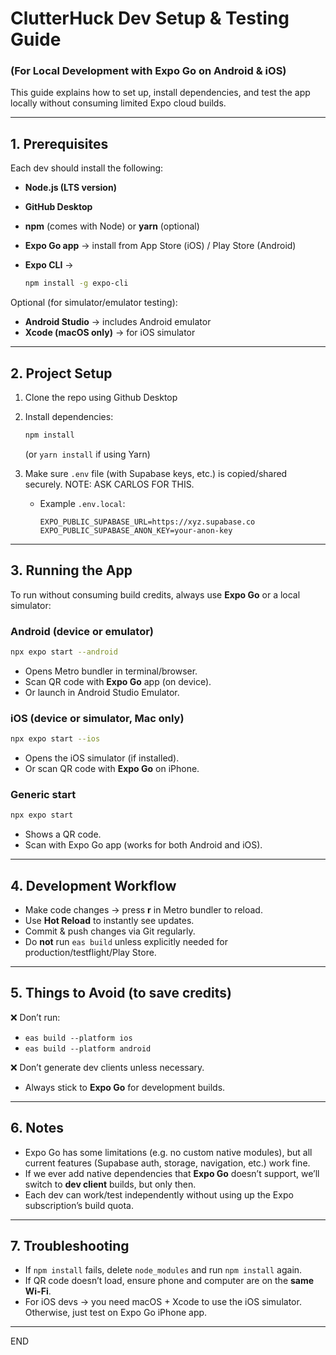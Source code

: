 # ClutterHuck Dev Setup & Testing Guide

### (For Local Development with Expo Go on Android & iOS)

This guide explains how to set up, install dependencies, and test the app locally without consuming limited Expo cloud builds.

---

## 1. Prerequisites

Each dev should install the following:

* **Node.js (LTS version)** 
* **GitHub Desktop** 
* **npm** (comes with Node) or **yarn** (optional)
* **Expo Go app** → install from App Store (iOS) / Play Store (Android)
* **Expo CLI** →

  ```bash
  npm install -g expo-cli
  ```

Optional (for simulator/emulator testing):

* **Android Studio** → includes Android emulator
* **Xcode (macOS only)** → for iOS simulator

---

## 2. Project Setup

1. Clone the repo using Github Desktop

2. Install dependencies:

   ```bash
   npm install
   ```

   (or `yarn install` if using Yarn)

3. Make sure `.env` file (with Supabase keys, etc.) is copied/shared securely. NOTE: ASK CARLOS FOR THIS.

   * Example `.env.local`:

     ```
     EXPO_PUBLIC_SUPABASE_URL=https://xyz.supabase.co
     EXPO_PUBLIC_SUPABASE_ANON_KEY=your-anon-key
     ```

---

## 3. Running the App

To run without consuming build credits, always use **Expo Go** or a local simulator:

### Android (device or emulator)

```bash
npx expo start --android
```

* Opens Metro bundler in terminal/browser.
* Scan QR code with **Expo Go** app (on device).
* Or launch in Android Studio Emulator.

### iOS (device or simulator, Mac only)

```bash
npx expo start --ios
```

* Opens the iOS simulator (if installed).
* Or scan QR code with **Expo Go** on iPhone.

### Generic start

```bash
npx expo start
```

* Shows a QR code.
* Scan with Expo Go app (works for both Android and iOS).

---

## 4. Development Workflow

* Make code changes → press **r** in Metro bundler to reload.
* Use **Hot Reload** to instantly see updates.
* Commit & push changes via Git regularly.
* Do **not** run `eas build` unless explicitly needed for production/testflight/Play Store.

---

## 5. Things to Avoid (to save credits)

❌ Don’t run:

* `eas build --platform ios`
* `eas build --platform android`

❌ Don’t generate dev clients unless necessary.

* Always stick to **Expo Go** for development builds.

---

## 6. Notes

* Expo Go has some limitations (e.g. no custom native modules), but all current features (Supabase auth, storage, navigation, etc.) work fine.
* If we ever add native dependencies that **Expo Go** doesn’t support, we’ll switch to **dev client** builds, but only then.
* Each dev can work/test independently without using up the Expo subscription’s build quota.

---

## 7. Troubleshooting

* If `npm install` fails, delete `node_modules` and run `npm install` again.
* If QR code doesn’t load, ensure phone and computer are on the **same Wi-Fi**.
* For iOS devs → you need macOS + Xcode to use the iOS simulator. Otherwise, just test on Expo Go iPhone app.

---

END
